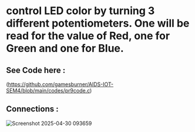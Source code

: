 # control LED color by turning 3 different potentiometers. One will be read for the value of Red, one for Green and one for Blue.

## See Code here :
(https://github.com/gamesburner/AIDS-IOT-SEM4/blob/main/codes/pr9code.c)

## Connections :
![Screenshot 2025-04-30 093659](https://github.com/user-attachments/assets/7c751cd2-3a53-43fd-b814-ece5e4129e50)
